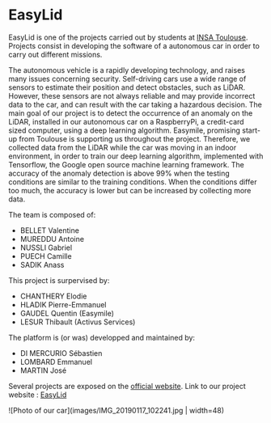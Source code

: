 # EasyLid 

EasyLid is one of the projects carried out by students at [INSA Toulouse](http://www.insa-toulouse.fr/fr/index.html). Projects consist in developing the software of a autonomous car in order to carry out different missions. 

The autonomous vehicle is a rapidly developing technology, and raises many issues concerning security. Self-driving cars use a wide range of sensors to estimate their position and detect obstacles, such as LiDAR. However, these sensors are not always reliable and may provide incorrect data to the car, and can result with the car taking a hazardous decision. The main goal of our project is to detect the occurrence of an anomaly on the LiDAR, installed in our autonomous car on a RaspberryPi, a credit-card sized computer, using a deep learning algorithm. Easymile, promising start-up from Toulouse is supporting us throughout the project. 
Therefore, we collected data from the LiDAR while the car was moving in an indoor environment, in order to train our deep learning algorithm, implemented with Tensorflow, the Google open source machine learning framework. The accuracy of the anomaly detection is above 99% when the testing conditions are similar to the training conditions. When the conditions differ too much, the accuracy is lower but can be increased by collecting more data. 

The team is composed of:

* BELLET Valentine
* MUREDDU Antoine
* NUSSLI Gabriel
* PUECH Camille 
* SADIK Anass

This project is surpervised by:

* CHANTHERY Elodie
* HLADIK Pierre-Emmanuel
* GAUDEL Quentin (Easymile)
* LESUR Thibault (Activus Services)

The platform is (or was) developped and maintained by:

* DI MERCURIO Sébastien
* LOMBARD Emmanuel
* MARTIN José

Several projects are exposed on the [official website](https://sites.google.com/site/projetsecinsa/). Link to our project website : [EasyLid](https://sites.google.com/site/projetsecinsa/projets-2018-2019/project-tokyo)

![Photo of our car](images/IMG_20190117_102241.jpg | width=48)
